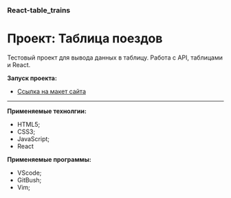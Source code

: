 ### React-table_trains
# Проект: Таблица поездов
  
Тестовый проект для вывода данных в таблицу. Работа с API, таблицами и React.

**Запуск проекта:**
* [Ссылка на макет сайта](https://talidoom.github.io/react-table_trains/)
  
---
**Применяемые технолгии:**
- HTML5;
- CSS3;
- JavaScript;
- React
  

**Применяемые программы:**
- VScode;
- GitBush;
- Vim;